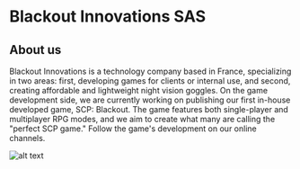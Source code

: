 # Blackout Innovations SAS

## About us
Blackout Innovations is a technology company based in France, specializing in two areas: first, developing games for clients or internal use, and second, creating affordable and lightweight night vision goggles. On the game development side, we are currently working on publishing our first in-house developed game, SCP: Blackout. The game features both single-player and multiplayer RPG modes, and we aim to create what many are calling the "perfect SCP game." Follow the game's development on our online channels.


![alt text](https://github.com/Blackout-Innovations-S-A-S/.github/blob/main/Blackout.gif?raw=true)
